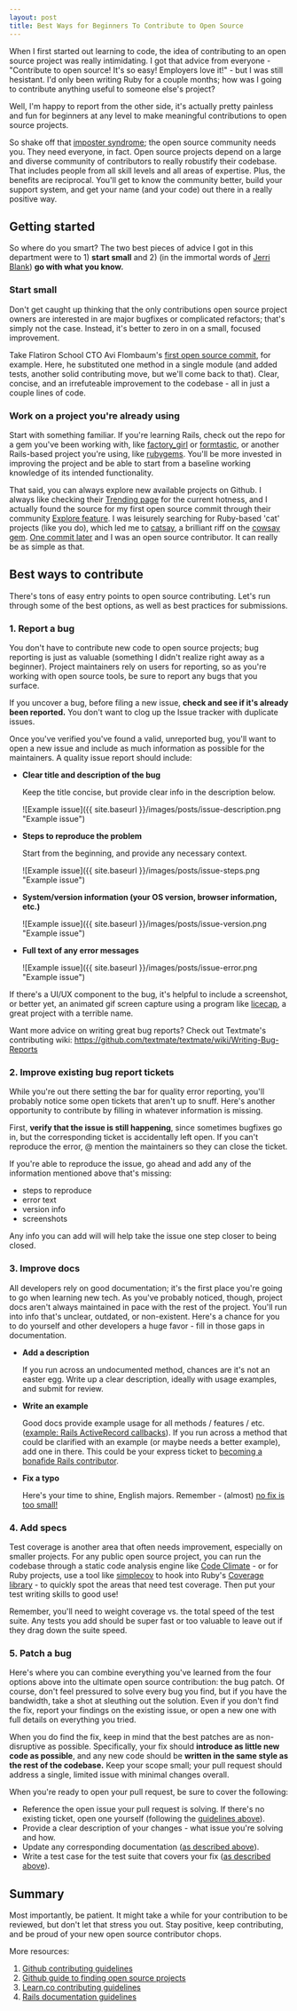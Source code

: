 ```yaml
---
layout: post
title: Best Ways for Beginners To Contribute to Open Source
---
```


When I first started out learning to code, the idea of contributing to an open source project was really intimidating. I got that advice from everyone - "Contribute to open source! It's so easy! Employers love it!" - but I was still hesistant. I'd only been writing Ruby for a couple months; how was I going to contribute anything useful to someone else's project?

Well, I'm happy to report from the other side, it's actually pretty painless and fun for beginners at any level to make meaningful contributions to open source projects.

So shake off that [imposter syndrome](http://www.codenewbie.org/podcast/impostor-syndrome); the open source community needs you. They need everyone, in fact. Open source projects depend on a large and diverse community of contributors to really robustify their codebase. That includes people from all skill levels and all areas of expertise. Plus, the benefits are reciprocal. You'll get to know the community better, build your support system, and get your name (and your code) out there in a really positive way.

## Getting started

So where do you smart? The two best pieces of advice I got in this department were to 1) **start small** and 2) (in the immortal words of [Jerri Blank](https://www.youtube.com/watch?v=0n3DP7ADqgI)) **go with what you know.**

### Start small

Don't get caught up thinking that the only contributions open source project owners are interested in are major bugfixes or complicated refactors; that's simply not the case. Instead, it's better to zero in on a small, focused improvement.

Take Flatiron School CTO Avi Flombaum's [first open source commit](https://github.com/technoweenie/permalink_fu/commit/106c900f690d352ff2105b88c9d12bf5fb9bc9d2), for example. Here, he substituted one method in a single module (and added tests, another solid contributing move, but we'll come back to that). Clear, concise, and an irrefuteable improvement to the codebase - all in just a couple lines of code.

### Work on a project you're already using

Start with something familiar. If you're learning Rails, check out the repo for a gem you've been working with, like [factory_girl](https://github.com/thoughtbot/factory_girl) or [formtastic](https://github.com/justinfrench/formtastic/), or another Rails-based project you're using, like [rubygems](http://guides.rubygems.org/contributing/). You'll be more invested in improving the project and be able to start from a baseline working knowledge of its intended functionality.

That said, you can always explore new available projects on Github. I always like checking their [Trending page](https://github.com/trending) for the current hotness, and I actually found the source for my first open source commit through their community [Explore feature](https://github.com/explore). I was leisurely searching for Ruby-based 'cat' projects (like you do), which led me to [catsay](https://github.com/audy/catsay), a brilliant riff on the [cowsay gem](https://github.com/johnnyt/cowsay). [One commit later](https://github.com/audy/catsay/commit/2049ebb3d550bd8836d726a1e4c0100b65c536dd) and I was an open source contributor. It can really be as simple as that.

## Best ways to contribute

There's tons of easy entry points to open source contributing. Let's run through some of the best options, as well as best practices for submissions.

### 1. Report a bug

You don't have to contribute new code to open source projects; bug reporting is just as valuable (something I didn't realize right away as a beginner). Project maintainers rely on users for reporting, so as you're working with open source tools, be sure to report any bugs that you surface.

If you uncover a bug, before filing a new issue, **check and see if it's already been reported.** You don't want to clog up the Issue tracker with duplicate issues.

Once you've verified you've found a valid, unreported bug, you'll want to open a new issue and include as much information as possible for the maintainers. A quality issue report should include:

- **Clear title and description of the bug**

    Keep the title concise, but provide clear info in the description below.

    ![Example issue]({{ site.baseurl }}/images/posts/issue-description.png "Example issue")

- **Steps to reproduce the problem**

    Start from the beginning, and provide any necessary context.

    ![Example issue]({{ site.baseurl }}/images/posts/issue-steps.png "Example issue")

- **System/version information (your OS version, browser information, etc.)**

    ![Example issue]({{ site.baseurl }}/images/posts/issue-version.png "Example issue")

- **Full text of any error messages**

    ![Example issue]({{ site.baseurl }}/images/posts/issue-error.png "Example issue")


If there's a UI/UX component to the bug, it's helpful to include a screenshot, or better yet, an animated gif screen capture using a program like [licecap](https://github.com/lepht/licecap), a great project with a terrible name.

Want more advice on writing great bug reports? Check out Textmate's contributing wiki: https://github.com/textmate/textmate/wiki/Writing-Bug-Reports

### 2. Improve existing bug report tickets

While you're out there setting the bar for quality error reporting, you'll probably notice some open tickets that aren't up to snuff. Here's another opportunity to contribute by filling in whatever information is missing.

First, **verify that the issue is still happening**, since sometimes bugfixes go in, but the corresponding ticket is accidentally left open. If you can't reproduce the error, @ mention the maintainers so they can close the ticket.

If you're able to reproduce the issue, go ahead and add any of the information mentioned above that's missing:

- steps to reproduce
- error text
- version info
- screenshots

Any info you can add will will help take the issue one step closer to being closed.

### 3. Improve docs

All developers rely on good documentation; it's the first place you're going to go when learning new tech. As you've probably noticed, though, project docs aren't always maintained in pace with the rest of the project. You'll run into info that's unclear, outdated, or non-existent. Here's a chance for you to do yourself and other developers a huge favor - fill in those gaps in documentation.

- **Add a description**

    If you run across an undocumented method, chances are it's not an easter egg. Write up a clear description, ideally with usage examples, and submit for review.

- **Write an example**

    Good docs provide example usage for all methods / features / etc. ([example: Rails ActiveRecord callbacks](http://api.rubyonrails.org/classes/ActiveRecord/Callbacks.html)). If you run across a method that could be clarified with an example (or maybe needs a better example), add one in there. This could be your express ticket to [becoming a bonafide Rails contributor](https://github.com/rails/rails/pull/22119).

- **Fix a typo**

    Here's your time to shine, English majors. Remember - (almost) [no fix is too small!](https://github.com/rails/rails/pull/21728)

### 4. Add specs

Test coverage is another area that often needs improvement, especially on smaller projects. For any public open source project, you can run the codebase through a static code analysis engine like [Code Climate](https://codeclimate.com) - or for Ruby projects, use a tool like [simplecov](https://github.com/colszowka/simplecov) to hook into Ruby's [Coverage library](http://ruby-doc.org/stdlib-2.1.0/libdoc/coverage/rdoc/Coverage.html) - to quickly spot the areas that need test coverage. Then put your test writing skills to good use!

Remember, you'll need to weight coverage vs. the total speed of the test suite. Any tests you add should be super fast or too valuable to leave out if they drag down the suite speed.

### 5. Patch a bug

Here's where you can combine everything you've learned from the four options above into the ultimate open source contribution: the bug patch. Of course, don't feel pressured to solve every bug you find, but if you have the bandwidth, take a shot at sleuthing out the solution. Even if you don't find the fix, report your findings on the existing issue, or open a new one with full details on everything you tried.

When you do find the fix, keep in mind that the best patches are as non-disruptive as possible. Specifically, your fix should **introduce as little new code as possible**, and any new code should be **written in the same style as the rest of the codebase.**  Keep your scope small; your pull request should address a single, limited issue with minimal changes overall.

When you're ready to open your pull request, be sure to cover the following:

- Reference the open issue your pull request is solving. If there's no existing ticket, open one yourself (following the [guidelines above](#1-report-a-bug)).
- Provide a clear description of your changes - what issue you're solving and how.
- Update any corresponding documentation ([as described above](#3-improve-docs)).
- Write a test case for the test suite that covers your fix ([as described above](#4-add-specs)).

## Summary

Most importantly, be patient. It might take a while for your contribution to be reviewed, but don't let that stress you out. Stay positive, keep contributing, and be proud of your new open source contributor chops.

More resources:  
1. [Github contributing guidelines](https://guides.github.com/activities/contributing-to-open-source/)  
2. [Github guide to finding open source projects](https://help.github.com/articles/where-can-i-find-open-source-projects-to-work-on/)  
3. [Learn.co contributing guidelines](https://github.com/learn-co-curriculum/hello-world-ruby/blob/master/CONTRIBUTING.md)  
4. [Rails documentation guidelines](http://guides.rubyonrails.org/api_documentation_guidelines.html)
